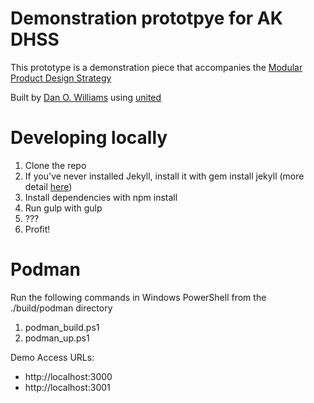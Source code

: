 # Demonstration prototpye for AK DHSS
This prototype is a demonstration piece that accompanies the [Modular Product Design Strategy](https://github.com/AlaskaDHSS/acq-alaska-dhss-modernization/blob/master/modular-experience.md#unified-product-design)

Built by [Dan O. Williams](https://github.com/thisisdano) using [united](https://github.com/18F/united)

# Developing locally
1. Clone the repo
1. If you've never installed Jekyll, install it with gem install jekyll (more detail [here](https://jekyllrb.com/docs/installation/))
1. Install dependencies with npm install
1. Run gulp with gulp
1. ???
1. Profit!

# Podman
Run the following commands in Windows PowerShell from the ./build/podman directory
1. podman_build.ps1
1. podman_up.ps1

Demo Access URLs:
- http://localhost:3000
- http://localhost:3001